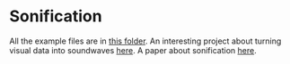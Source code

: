 # Sonification


All the example files are in [this folder](/Data).
An interesting project about turning visual data into soundwaves [here](https://astronify.readthedocs.io/en/latest/).
A paper about sonification [here](https://www.academia.edu/25317231/Sonification_of_Astronomical_Data).